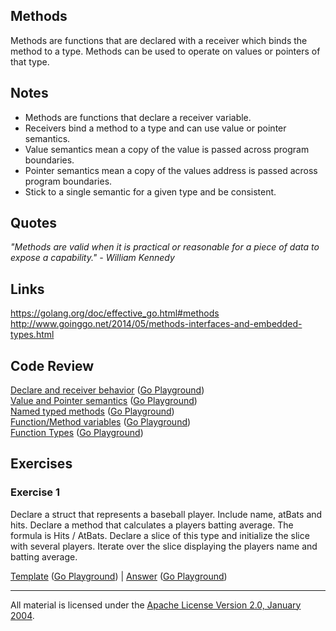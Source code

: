 ## Methods

Methods are functions that are declared with a receiver which binds the method to a type. Methods can be used to operate on values or pointers of that type.

## Notes

* Methods are functions that declare a receiver variable.
* Receivers bind a method to a type and can use value or pointer semantics.
* Value semantics mean a copy of the value is passed across program boundaries.
* Pointer semantics mean a copy of the values address is passed across program boundaries.
* Stick to a single semantic for a given type and be consistent.

## Quotes

_"Methods are valid when it is practical or reasonable for a piece of data to expose a capability." - William Kennedy_

## Links

https://golang.org/doc/effective_go.html#methods  
http://www.goinggo.net/2014/05/methods-interfaces-and-embedded-types.html

## Code Review

[Declare and receiver behavior](example1/example1.go) ([Go Playground](https://play.golang.org/p/9ZBYDPHs_pT))  
[Value and Pointer semantics](example5/example5.go) ([Go Playground](https://play.golang.org/p/QmKfZAnZ6FQ))  
[Named typed methods](example2/example2.go) ([Go Playground](https://play.golang.org/p/9g1PIjyA2YQ))  
[Function/Method variables](example3/example3.go) ([Go Playground](https://play.golang.org/p/iRkiczvcHiH))  
[Function Types](example4/example4.go) ([Go Playground](https://play.golang.org/p/4TRrKs0-mTR))

## Exercises

### Exercise 1

Declare a struct that represents a baseball player. Include name, atBats and hits. Declare a method that calculates a players batting average. The formula is Hits / AtBats. Declare a slice of this type and initialize the slice with several players. Iterate over the slice displaying the players name and batting average.

[Template](exercises/template1/template1.go) ([Go Playground](https://play.golang.org/p/UzNBhpxS41j)) | 
[Answer](exercises/exercise1/exercise1.go) ([Go Playground](https://play.golang.org/p/q8tnzgkTdbn))
___
All material is licensed under the [Apache License Version 2.0, January 2004](http://www.apache.org/licenses/LICENSE-2.0).
